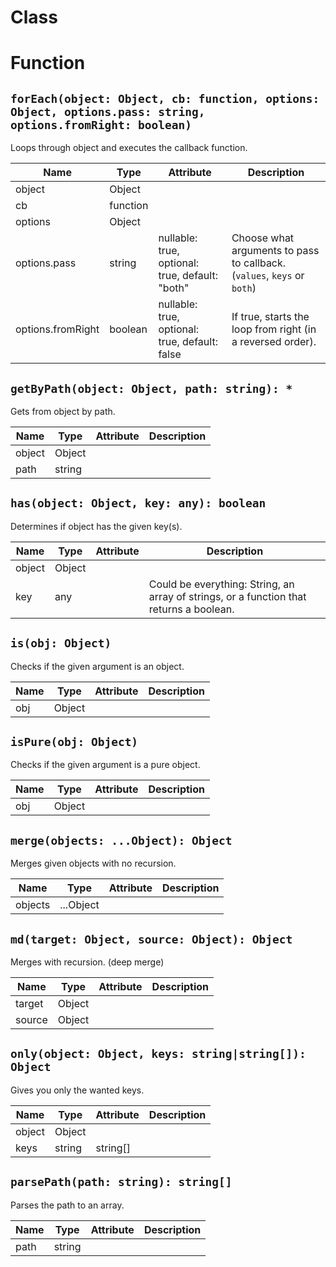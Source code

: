 # Class

# Function

## `forEach(object: Object, cb: function, options: Object, options.pass: string, options.fromRight: boolean)`

Loops through object and executes the callback function.

| Name | Type | Attribute | Description |
| --- | --- | --- | --- |
| object | Object |  |
| cb | function |  |
| options | Object |  |
| options.pass | string | nullable: true, optional: true, default: "both" | Choose what arguments to pass to callback. (`values`, `keys` or `both`) |
| options.fromRight | boolean | nullable: true, optional: true, default: false | If true, starts the loop from right (in a reversed order). |

## `getByPath(object: Object, path: string): *`

Gets from object by path.

| Name | Type | Attribute | Description |
| --- | --- | --- | --- |
| object | Object |  |
| path | string |  |

## `has(object: Object, key: any): boolean`

Determines if object has the given key(s).

| Name | Type | Attribute | Description |
| --- | --- | --- | --- |
| object | Object |  |
| key | any |  | Could be everything: String, an array of strings, or a function that returns a boolean. |

## `is(obj: Object)`

Checks if the given argument is an object.

| Name | Type | Attribute | Description |
| --- | --- | --- | --- |
| obj | Object |  |

## `isPure(obj: Object)`

Checks if the given argument is a pure object.

| Name | Type | Attribute | Description |
| --- | --- | --- | --- |
| obj | Object |  |

## `merge(objects: ...Object): Object`

Merges given objects with no recursion.

| Name | Type | Attribute | Description |
| --- | --- | --- | --- |
| objects | ...Object |  |

## `md(target: Object, source: Object): Object`

Merges with recursion. (deep merge)

| Name | Type | Attribute | Description |
| --- | --- | --- | --- |
| target | Object |  |
| source | Object |  |

## `only(object: Object, keys: string|string[]): Object`

Gives you only the wanted keys.

| Name | Type | Attribute | Description |
| --- | --- | --- | --- |
| object | Object |  |
| keys | string|string[] |  |

## `parsePath(path: string): string[]`

Parses the path to an array.

| Name | Type | Attribute | Description |
| --- | --- | --- | --- |
| path | string |  |